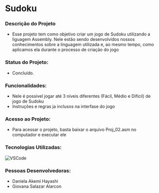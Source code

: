 # Sudoku

### Descrição do Projeto
- Esse projeto tem como objetivo criar um jogo de Sudoku utilizando a liguagem Assembly. Nele estão sendo desenvolvidos nossos conhecimentos sobre a linguagem utilizada e, ao mesmo tempo, como aplicamos ela durante o processo de criação do jogo 

### Status do Projeto: 
- Concluído.

### Funcionalidades:
- Nele é possível jogar até 3 níveis diferentes (Fácil, Médio e Difícil) de jogo de Sudoku
- Instruções e regras ja inclusos na interfase do jogo


### Acesso ao Projeto:
- Para acessar o projeto, basta baixar o arquivo Proj_02.asm no computador e executar ele

### Tecnologias Utilizadas:

![VSCode](https://img.shields.io/badge/VSCode-0078D4?style=for-the-badge&logo=visual%20studio%20code&logoColor=white)

### Pessoas Desenvolvedoras: 
- Daniela Akemi Hayashi
- Giovana Salazar Alarcon
